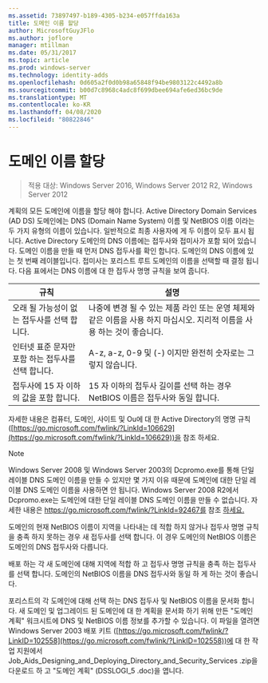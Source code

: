 ```yaml
---
ms.assetid: 73897497-b189-4305-b234-e057ffda163a
title: 도메인 이름 할당
author: MicrosoftGuyJFlo
ms.author: joflore
manager: mtillman
ms.date: 05/31/2017
ms.topic: article
ms.prod: windows-server
ms.technology: identity-adds
ms.openlocfilehash: 0d605a2f0d0b98a65848f94be9803122c4492a8b
ms.sourcegitcommit: b00d7c8968c4adc8f699dbee694afe6ed36bc9de
ms.translationtype: MT
ms.contentlocale: ko-KR
ms.lasthandoff: 04/08/2020
ms.locfileid: "80822846"
---
```

# <a name="assigning-domain-names"></a>도메인 이름 할당

>적용 대상: Windows Server 2016, Windows Server 2012 R2, Windows Server 2012

계획의 모든 도메인에 이름을 할당 해야 합니다. Active Directory Domain Services (AD DS) 도메인에는 DNS (Domain Name System) 이름 및 NetBIOS 이름 이라는 두 가지 유형의 이름이 있습니다. 일반적으로 최종 사용자에 게 두 이름이 모두 표시 됩니다. Active Directory 도메인의 DNS 이름에는 접두사와 접미사가 포함 되어 있습니다. 도메인 이름을 만들 때 먼저 DNS 접두사를 확인 합니다. 도메인의 DNS 이름에 있는 첫 번째 레이블입니다. 접미사는 포리스트 루트 도메인의 이름을 선택할 때 결정 됩니다. 다음 표에서는 DNS 이름에 대 한 접두사 명명 규칙을 보여 줍니다.  
  
|규칙|설명|  
|--------|---------------|  
|오래 될 가능성이 없는 접두사를 선택 합니다.|나중에 변경 될 수 있는 제품 라인 또는 운영 체제와 같은 이름을 사용 하지 마십시오. 지리적 이름을 사용 하는 것이 좋습니다.|  
|인터넷 표준 문자만 포함 하는 접두사를 선택 합니다.|A-z, a-z, 0-9 및 (-) 이지만 완전히 숫자로는 그렇지 않습니다.|  
|접두사에 15 자 이하의 값을 포함 합니다.|15 자 이하의 접두사 길이를 선택 하는 경우 NetBIOS 이름은 접두사와 동일 합니다.|  
  
자세한 내용은 컴퓨터, 도메인, 사이트 및 Ou에 대 한 Active Directory의 명명 규칙 ([https://go.microsoft.com/fwlink/?LinkId=106629](https://go.microsoft.com/fwlink/?LinkId=106629))을 참조 하세요.  
  
> [!NOTE]  
>  Windows Server 2008 및 Windows Server 2003의 Dcpromo.exe를 통해 단일 레이블 DNS 도메인 이름을 만들 수 있지만 몇 가지 이유 때문에 도메인에 대한 단일 레이블 DNS 도메인 이름을 사용하면 안 됩니다. Windows Server 2008 R2에서 Dcpromo.exe는 도메인에 대한 단일 레이블 DNS 도메인 이름을 만들 수 없습니다. 자세한 내용은 https://go.microsoft.com/fwlink/?LinkId=92467를 참조 [하세요.](https://go.microsoft.com/fwlink/?LinkId=92467)   
  
도메인의 현재 NetBIOS 이름이 지역을 나타내는 데 적합 하지 않거나 접두사 명명 규칙을 충족 하지 못하는 경우 새 접두사를 선택 합니다. 이 경우 도메인의 NetBIOS 이름은 도메인의 DNS 접두사와 다릅니다.  
  
배포 하는 각 새 도메인에 대해 지역에 적합 하 고 접두사 명명 규칙을 충족 하는 접두사를 선택 합니다. 도메인의 NetBIOS 이름을 DNS 접두사와 동일 하 게 하는 것이 좋습니다.  
  
포리스트의 각 도메인에 대해 선택 하는 DNS 접두사 및 NetBIOS 이름을 문서화 합니다. 새 도메인 및 업그레이드 된 도메인에 대 한 계획을 문서화 하기 위해 만든 "도메인 계획" 워크시트에 DNS 및 NetBIOS 이름 정보를 추가할 수 있습니다. 이 파일을 열려면 Windows Server 2003 배포 키트 ([https://go.microsoft.com/fwlink/?LinkID=102558](https://go.microsoft.com/fwlink/?LinkID=102558))에 대 한 작업 지원에서 Job_Aids_Designing_and_Deploying_Directory_and_Security_Services .zip을 다운로드 하 고 "도메인 계획" (DSSLOGI_5 .doc)을 엽니다.  
  


